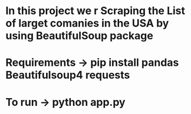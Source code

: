 # In this project we r Scraping the List of larget comanies in the USA by using BeautifulSoup package 

# Requirements ->  pip install pandas Beautifulsoup4 requests

# To run -> python app.py